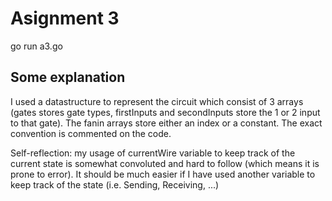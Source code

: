 # Asignment 3

go run a3.go

## Some explanation

I used a datastructure to represent the circuit which consist of 3 arrays (gates stores gate types, firstInputs and secondInputs store the 1 or 2 input to that gate). The fanin arrays store either an index or a constant. The exact convention is commented on the code.

Self-reflection: my usage of currentWire variable to keep track of the current state is somewhat convoluted and hard to follow (which means it is prone to error). It should be much easier if I have used another variable to keep track of the state (i.e. Sending, Receiving, ...)
